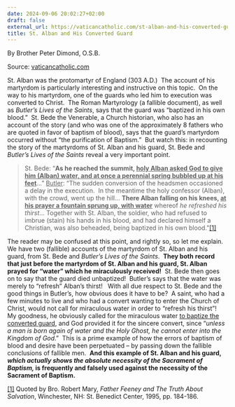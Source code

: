 ```yaml
---
date: 2024-09-06 20:02:27+02:00
draft: false
external_url: https://vaticancatholic.com/st-alban-and-his-converted-guard/
title: St. Alban and His Converted Guard
---
```





By Brother Peter Dimond, O.S.B.

Source: [vaticancatholic.com](https://vaticancatholic.com/st-alban-and-his-converted-guard/)


<p>St. Alban was the protomartyr of England (303 A.D.)  The account of his martyrdom is particularly interesting and instructive on this topic.  On the way to his martyrdom, one of the guards who led him to execution was converted to Christ.  The Roman Martyrology (a fallible document), as well as <em>Butler</em><em>’s Lives of the Saints</em>, says that the guard was “baptized in his own blood.”  St. Bede the Venerable, a Church historian, who also has an account of the story (and who was one of the approximately 8 fathers who are quoted in favor of baptism of blood), says that the guard’s martyrdom occurred without “the purification of Baptism.”  But watch this: in recounting the story of the martyrdoms of St. Alban and his guard, St. Bede and <em>Butler’s Lives of the Saints</em> reveal a very important point.</p>
<blockquote>
<p>St. Bede: “<strong>As he reached the summit, <u>holy Alban asked God to give him (Alban) water, and at once a perennial spring bubbled up at his feet</u></strong>…” <u>Butler</u>: “The sudden conversion of the headsmen occasioned a delay in the execution.  In the meantime the holy confessor (Alban), with the crowd, went up the hill… <strong>There Alban falling on his knees, <u>at his prayer a fountain sprung up, with water</u></strong> whereof <em>he refreshed his thirst</em>… Together with St. Alban, the soldier, who had refused to imbrue (stain) his hands in his blood, and had declared himself a Christian, was also beheaded, being baptized in his own blood.”<a href="#_edn1" name="_ednref1">[1]</a></p>
</blockquote>
<p>The reader may be confused at this point, and rightly so, so let me explain.  We have two (fallible) accounts of the martyrdom of St. Alban and his guard, from St. Bede and <em>Butler’s Lives of the Saints</em>.  <strong>They both</strong> <strong>record that just before the martyrdom of St. Alban and his guard, St. Alban prayed for “water” which he miraculously received!</strong>  St. Bede then goes on to say that the guard died unbaptized!  Butler’s says that the water was merely to “refresh” Alban’s thirst!   With all due respect to St. Bede and the good things in Butler’s, how obvious does it have to be?  A saint, who had a few minutes to live and who had a convert wanting to enter the Church of Christ, would not call for miraculous water in order to “refresh his thirst”!  My goodness, he obviously called for the miraculous water <u>to baptize the converted guard</u>, and God provided it for the sincere convert, since “<em>unless a man is born again of water and the Holy Ghost, he cannot enter into the Kingdom of God</em>.”  This is a prime example of how the errors of baptism of blood and desire have been perpetuated – by passing down the fallible conclusions of fallible men.  <strong>And this example of St. Alban and his guard, <em>which actually shows the absolute necessity of the Sacrament of Baptism, </em>is frequently and falsely used against the necessity of the Sacrament of Baptism.</strong></p>

<div class="footnotes">
<div>
<p><a href="#_ednref1" name="_edn1">[1]</a> Quoted by Bro. Robert Mary, <em>Father Feeney and The Truth About Salvation</em>, Winchester, NH: St. Benedict Center, 1995, pp. 184-186.</p>
</div>
</div>
</div>
